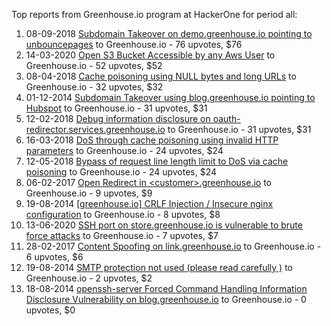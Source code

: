 Top reports from Greenhouse.io program at HackerOne for period all:

1. 08-09-2018 [Subdomain Takeover on demo.greenhouse.io pointing to unbouncepages](https://hackerone.com/reports/407355) to Greenhouse.io - 76 upvotes, $76
2. 14-03-2020 [Open S3 Bucket Accessible by any Aws User](https://hackerone.com/reports/819278) to Greenhouse.io - 52 upvotes, $52
3. 08-04-2018 [Cache poisoning using NULL bytes and long URLs](https://hackerone.com/reports/334709) to Greenhouse.io - 32 upvotes, $32
4. 01-12-2014 [Subdomain Takeover using blog.greenhouse.io pointing to Hubspot](https://hackerone.com/reports/38007) to Greenhouse.io - 31 upvotes, $31
5. 12-02-2018 [Debug information disclosure on oauth-redirector.services.greenhouse.io](https://hackerone.com/reports/315205) to Greenhouse.io - 31 upvotes, $31
6. 16-03-2018 [DoS through cache poisoning using invalid HTTP parameters](https://hackerone.com/reports/326639) to Greenhouse.io - 24 upvotes, $24
7. 12-05-2018 [Bypass of request line length limit to DoS via cache poisoning](https://hackerone.com/reports/350847) to Greenhouse.io - 24 upvotes, $24
8. 06-02-2017 [Open Redirect in \<customer\>.greenhouse.io](https://hackerone.com/reports/203726) to Greenhouse.io - 9 upvotes, $9
9. 19-08-2014 [[greenhouse.io] CRLF Injection / Insecure nginx configuration](https://hackerone.com/reports/25275) to Greenhouse.io - 8 upvotes, $8
10. 13-06-2020 [SSH port on store.greenhouse.io is vulnerable to brute force attacks](https://hackerone.com/reports/897556) to Greenhouse.io - 7 upvotes, $7
11. 28-02-2017 [Content Spoofing on link.greenhouse.io](https://hackerone.com/reports/209521) to Greenhouse.io - 6 upvotes, $6
12. 19-08-2014 [SMTP protection not used (please read carefully )](https://hackerone.com/reports/25191) to Greenhouse.io - 2 upvotes, $2
13. 18-08-2014 [openssh-server Forced Command Handling Information Disclosure Vulnerability on blog.greenhouse.io](https://hackerone.com/reports/24984) to Greenhouse.io - 0 upvotes, $0
